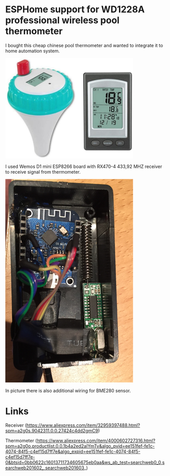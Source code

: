 
# ESPHome support for WD1228A  professional wireless pool thermometer

I bought this cheap chinese pool thermometer  and wanted to integrate it to home automation system.

<img src="sensor.jpg" width="400px"/>

I used Wemos D1 mini ESP8266 board with RX470-4 433,92 MHZ receiver to receive signal from thermometer.


<img src="esp8266_rf.PNG" width="400px"/>

In picture there is also additional wiring for BME280 sensor.



# Links

Receiver (https://www.aliexpress.com/item/32959397488.html?spm=a2g0s.9042311.0.0.27424c4dd2gmC9)

Thermometer (https://www.aliexpress.com/item/4000602727316.html?spm=a2g0o.productlist.0.0.1b4a2ed2aIYmTv&algo_pvid=ee151fef-fe1c-4074-84f5-c4ef15d7ff7e&algo_expid=ee151fef-fe1c-4074-84f5-c4ef15d7ff7e-0&btsid=0bb0622c16013711734605675eb0aa&ws_ab_test=searchweb0_0,searchweb201602_,searchweb201603_)

